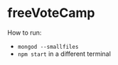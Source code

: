 freeVoteCamp
============

How to run:
- `mongod --smallfiles`
- `npm start` in a different terminal